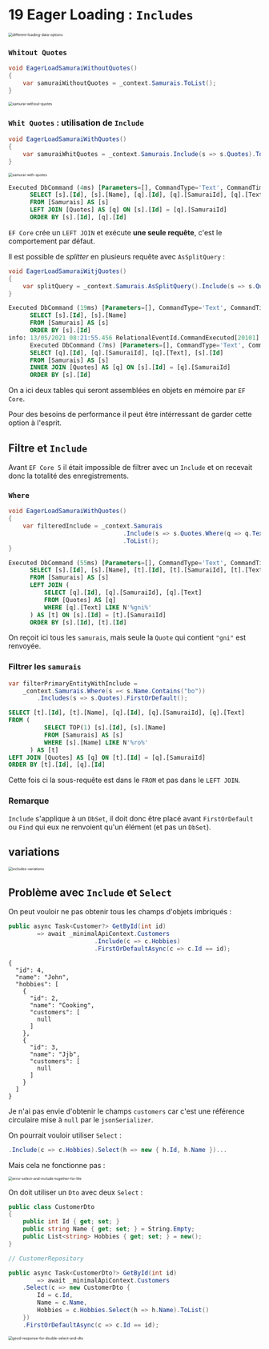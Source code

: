 # 19 Eager Loading : `Includes`

<img src="assets/different-loading-data-options.png" alt="different-loading-data-options" style="zoom:50%;" />

### `Whitout Quotes`

```cs
void EagerLoadSamuraiWithoutQuotes()
{
    var samuraiWithoutQuotes = _context.Samurais.ToList();
}
```

<img src="assets/samurai-without-quotes.png" alt="samurai-without-quotes" style="zoom:50%;" />



### `Whit Quotes` : utilisation de `Include`

```cs
void EagerLoadSamuraiWithQuotes()
{
    var samuraiWhitQuotes = _context.Samurais.Include(s => s.Quotes).ToList();
}
```

<img src="assets/samurai-with-quotes.png" alt="samurai-with-quotes" style="zoom:50%;" />

```sql
Executed DbCommand (4ms) [Parameters=[], CommandType='Text', CommandTimeout='30']
      SELECT [s].[Id], [s].[Name], [q].[Id], [q].[SamuraiId], [q].[Text]
      FROM [Samurais] AS [s]
      LEFT JOIN [Quotes] AS [q] ON [s].[Id] = [q].[SamuraiId]
      ORDER BY [s].[Id], [q].[Id]
```

`EF Core` crée un `LEFT JOIN` et exécute **une seule requête**, c'est le comportement par défaut.

Il est possible de *splitter* en plusieurs requête avec `AsSplitQuery` :

```cs
void EagerLoadSamuraiWitjQuotes()
{
    var splitQuery = _context.Samurais.AsSplitQuery().Include(s => s.Quotes).ToList();
}
```

```sql
Executed DbCommand (19ms) [Parameters=[], CommandType='Text', CommandTimeout='30']
      SELECT [s].[Id], [s].[Name]
      FROM [Samurais] AS [s]
      ORDER BY [s].[Id]
info: 13/05/2021 08:21:55.456 RelationalEventId.CommandExecuted[20101] (Microsoft.EntityFrameworkCore.Database.Command) 
      Executed DbCommand (7ms) [Parameters=[], CommandType='Text', CommandTimeout='30']
      SELECT [q].[Id], [q].[SamuraiId], [q].[Text], [s].[Id]
      FROM [Samurais] AS [s]
      INNER JOIN [Quotes] AS [q] ON [s].[Id] = [q].[SamuraiId]
      ORDER BY [s].[Id]
```

On a ici deux tables qui seront assemblées en objets en mémoire par `EF Core`.

Pour des besoins de performance il peut être intérressant de garder cette option à l'esprit.



## Filtre et `Include`

Avant `EF Core 5` il était impossible de filtrer avec un `Include` et on recevait donc la totalité des enregistrements.

### `Where`

```cs
void EagerLoadSamuraiWithQuotes()
{
    var filteredInclude = _context.Samurais
        						.Include(s => s.Quotes.Where(q => q.Text.Contains("gni")))
        						.ToList();
}
```

```sql
Executed DbCommand (55ms) [Parameters=[], CommandType='Text', CommandTimeout='30']
      SELECT [s].[Id], [s].[Name], [t].[Id], [t].[SamuraiId], [t].[Text]
      FROM [Samurais] AS [s]
      LEFT JOIN (
          SELECT [q].[Id], [q].[SamuraiId], [q].[Text]
          FROM [Quotes] AS [q]
          WHERE [q].[Text] LIKE N'%gni%'
      ) AS [t] ON [s].[Id] = [t].[SamuraiId]
      ORDER BY [s].[Id], [t].[Id]

```

On reçoit ici tous les `samurais`, mais seule la `Quote` qui contient `"gni"` est renvoyée.

### Filtrer les `samurais`

```cs
var filterPrimaryEntityWithInclude = 
    _context.Samurais.Where(s =< s.Name.Contains("bo"))
    	.Includes(s => s.Quotes).FirstOrDefault();
```

```sql
SELECT [t].[Id], [t].[Name], [q].[Id], [q].[SamuraiId], [q].[Text]
FROM (
          SELECT TOP(1) [s].[Id], [s].[Name]
          FROM [Samurais] AS [s]
          WHERE [s].[Name] LIKE N'%ro%'
      ) AS [t]
LEFT JOIN [Quotes] AS [q] ON [t].[Id] = [q].[SamuraiId]
ORDER BY [t].[Id], [q].[Id]      
```

Cette fois ci la sous-requête est dans le `FROM` et pas dans le `LEFT JOIN`.



### Remarque

`Include` s'applique à un `DbSet`, il doit donc être placé avant `FirstOrDefault` ou `Find` qui eux ne renvoient qu'un élément (et pas un `DbSet`).



## variations

<img src="assets/includes-variations.png" alt="includes-variations" style="zoom:50%;" />



## Problème avec `Include` et `Select`

On peut vouloir ne pas obtenir tous les champs d'objets imbriqués :

```cs
public async Task<Customer?> GetById(int id) 
        => await _minimalApiContext.Customers
                        .Include(c => c.Hobbies)
                        .FirstOrDefaultAsync(c => c.Id == id);
```

```
{
  "id": 4,
  "name": "John",
  "hobbies": [
    {
      "id": 2,
      "name": "Cooking",
      "customers": [
        null
      ]
    },
    {
      "id": 3,
      "name": "Jjb",
      "customers": [
        null
      ]
    }
  ]
}
```

Je n'ai pas envie d'obtenir le champs `customers` car c'est une référence circulaire mise à `null` par le `jsonSerializer`.

On pourrait vouloir utiliser `Select` :

```cs
.Include(c => c.Hobbies).Select(h => new { h.Id, h.Name })...
```

Mais cela ne fonctionne pas :

<img src="assets/error-select-and-include-together-for-life.png" alt="error-select-and-include-together-for-life" style="zoom:50%;" />

On doit utiliser un `Dto` avec deux `Select` :

```cs
public class CustomerDto
{
    public int Id { get; set; }
    public string Name { get; set; } = String.Empty;
    public List<string> Hobbies { get; set; } = new();
}
```

```cs
// CustomerRepository

public async Task<CustomerDto?> GetById(int id) 
        => await _minimalApiContext.Customers
    .Select(c => new CustomerDto {
        Id = c.Id, 
        Name = c.Name, 
        Hobbies = c.Hobbies.Select(h => h.Name).ToList()
    })
    .FirstOrDefaultAsync(c => c.Id == id);
```

<img src="assets/good-response-for-double-select-and-dto.png" alt="good-response-for-double-select-and-dto" style="zoom:50%;" />




